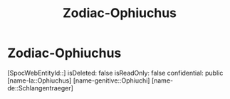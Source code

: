 ﻿---
title: "Zodiac-Ophiuchus"
type: Zodiac
tags:
- astro/Zodiac

---

# Zodiac-Ophiuchus

[SpocWebEntityId::]
isDeleted: false
isReadOnly: false
confidential: public
[name-la::Ophiuchus]
[name-genitive::Ophiuchi]
[name-de::Schlangentraeger]
